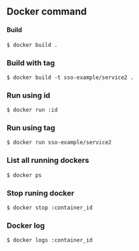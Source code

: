## Docker command
#### Build

```
$ docker build .
```

### Build with tag
```
$ docker build -t sso-example/service2 .
```

### Run using id
```
$ docker run :id
```

### Run using tag
```
$ docker run sso-example/service2
```

### List all running dockers
```
$ docker ps
```

### Stop runing docker
```
$ docker stop :container_id
```

### Docker log
```
$ docker logs :container_id
```
